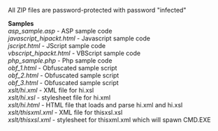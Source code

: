 
All ZIP files are password-protected with password "infected"


**Samples**<br>
*asp_sample.asp* - ASP sample code<br>
*javascript_hipackt.html* - Javascript sample code<br>
*jscript.html* - JScript sample code<br>
*vbscript_hipackt.html* - VBScript sample code<br>
*php_sample.php* - Php sample code<br>
*obf_1.html* - Obfuscated sample script<br>
*obf_2.html* - Obfuscated sample script<br>
*obf_3.html* - Obfuscated sample script<br>
*xslt/hi.xml* - XML file for hi.xsl<br>
*xslt/hi.xsl* - stylesheet file for hi.xml<br>
*xslt/hi.html* - HTML file that loads and parse hi.xml and hi.xsl<br>
*xslt/thisxml.xml* - XML file for thisxsl.xsl<br>
*xslt/thisxsl.xml* - stylesheet for thisxml.xml which will spawn CMD.EXE<br>
